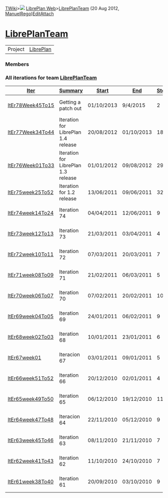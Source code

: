 [TWiki](/twiki/Main/WebHome)&gt;![](/twiki/TWiki/TWikiDocGraphics/web-bg-small.gif) [LibrePlan Web](/twiki/LibrePlan/WebHome)&gt;[LibrePlanTeam](http://wiki.libreplan-enterprise.com/twiki/LibrePlan/LibrePlanTeam "Topic revision: 2 (20 Aug 2012 - 09:52:55)") (20 Aug 2012, [ManuelRego](/twiki/Main/ManuelRego))[Edit](http://wiki.libreplan-enterprise.com/twiki/bin/edit/LibrePlan/LibrePlanTeam?t=1520337952 "Edit this topic text")[Attach](/twiki/bin/attach/LibrePlan/LibrePlanTeam "Attach an image or document to this topic")

 [LibrePlanTeam](/twiki/LibrePlan/LibrePlanTeam)
=========================================================================================

|         |                                                  |
|---------|--------------------------------------------------|
| Project | [LibrePlan](/twiki/LibrePlan/LibrePlan) |

###  Members

###  All iterations for team [LibrePlanTeam](/twiki/LibrePlan/LibrePlanTeam)

<table style="width:100%;">
<colgroup>
<col width="9%" />
<col width="9%" />
<col width="9%" />
<col width="9%" />
<col width="9%" />
<col width="9%" />
<col width="9%" />
<col width="9%" />
<col width="9%" />
<col width="9%" />
<col width="9%" />
</colgroup>
<thead>
<tr class="header">
<th><a href="http://wiki.libreplan-enterprise.com/twiki/LibrePlan/LibrePlanTeam?sortcol=0;table=2;up=0#sorted_table" title="Sort by this column">Iter</a></th>
<th><a href="http://wiki.libreplan-enterprise.com/twiki/LibrePlan/LibrePlanTeam?sortcol=1;table=2;up=0#sorted_table" title="Sort by this column">Summary</a></th>
<th><a href="http://wiki.libreplan-enterprise.com/twiki/LibrePlan/LibrePlanTeam?sortcol=2;table=2;up=0#sorted_table" title="Sort by this column">Start</a></th>
<th><a href="http://wiki.libreplan-enterprise.com/twiki/LibrePlan/LibrePlanTeam?sortcol=3;table=2;up=0#sorted_table" title="Sort by this column">End</a></th>
<th><a href="http://wiki.libreplan-enterprise.com/twiki/LibrePlan/LibrePlanTeam?sortcol=4;table=2;up=0#sorted_table" title="Sort by this column">Stories</a></th>
<th><a href="http://wiki.libreplan-enterprise.com/twiki/LibrePlan/LibrePlanTeam?sortcol=5;table=2;up=0#sorted_table" title="Sort by this column">Est</a></th>
<th><a href="http://wiki.libreplan-enterprise.com/twiki/LibrePlan/LibrePlanTeam?sortcol=6;table=2;up=0#sorted_table" title="Sort by this column">Spent</a></th>
<th><a href="http://wiki.libreplan-enterprise.com/twiki/LibrePlan/LibrePlanTeam?sortcol=7;table=2;up=0#sorted_table" title="Sort by this column">ToDo</a></th>
<th><a href="http://wiki.libreplan-enterprise.com/twiki/LibrePlan/LibrePlanTeam?sortcol=8;table=2;up=0#sorted_table" title="Sort by this column">Progress</a></th>
<th><a href="http://wiki.libreplan-enterprise.com/twiki/LibrePlan/LibrePlanTeam?sortcol=9;table=2;up=0#sorted_table" title="Sort by this column">Done</a></th>
<th><a href="http://wiki.libreplan-enterprise.com/twiki/LibrePlan/LibrePlanTeam?sortcol=10;table=2;up=0#sorted_table" title="Sort by this column">Overrun</a></th>
</tr>
</thead>
<tbody>
<tr class="odd">
<td><a href="/twiki/LibrePlan/ItEr78Week45To15">ItEr78Week45To15</a></td>
<td>Getting a patch out</td>
<td>01/10/2013</td>
<td>9/4/2015</td>
<td>2</td>
<td>0</td>
<td>0</td>
<td>0</td>
<td><table>
<tbody>
<tr class="odd">
<td><img src="/twiki/TWiki/SmiliesPlugin/smile.gif" title="smile" alt="smile" /></td>
</tr>
</tbody>
</table></td>
<td>100%</td>
<td>0%</td>
</tr>
<tr class="even">
<td><a href="/twiki/LibrePlan/ItEr77Week34To44">ItEr77Week34To44</a></td>
<td>Iteration for LibrePlan 1.4 release</td>
<td>20/08/2012</td>
<td>01/10/2013</td>
<td>18</td>
<td>536</td>
<td>367.67</td>
<td>228</td>
<td><table>
<tbody>
<tr class="odd">
<td> </td>
<td> </td>
<td> </td>
<td> </td>
<td> </td>
<td> </td>
<td> </td>
<td> </td>
<td> </td>
<td> </td>
</tr>
</tbody>
</table></td>
<td>61%</td>
<td>+11%</td>
</tr>
<tr class="odd">
<td><a href="/twiki/LibrePlan/ItEr76Week01To33">ItEr76Week01To33</a></td>
<td>Iteration for LibrePlan 1.3 release</td>
<td>01/01/2012</td>
<td>09/08/2012</td>
<td>29</td>
<td>1303</td>
<td>1378.5</td>
<td>0</td>
<td><table>
<tbody>
<tr class="odd">
<td><img src="/twiki/TWiki/SmiliesPlugin/smile.gif" title="smile" alt="smile" /></td>
</tr>
</tbody>
</table></td>
<td>100%</td>
<td>+5%</td>
</tr>
<tr class="even">
<td><a href="/twiki/LibrePlan/ItEr75week25To52">ItEr75week25To52</a></td>
<td>Iteration for 1.2 release</td>
<td>13/06/2011</td>
<td>09/06/2011</td>
<td>32</td>
<td>1824</td>
<td>2419.92</td>
<td>0</td>
<td><table>
<tbody>
<tr class="odd">
<td><img src="/twiki/TWiki/SmiliesPlugin/smile.gif" title="smile" alt="smile" /></td>
</tr>
</tbody>
</table></td>
<td>100%</td>
<td>+32%</td>
</tr>
<tr class="odd">
<td><a href="/twiki/LibrePlan/ItEr74week14To24">ItEr74week14To24</a></td>
<td>Iteration 74</td>
<td>04/04/2011</td>
<td>12/06/2011</td>
<td>9</td>
<td>479.75</td>
<td>893</td>
<td>0</td>
<td><table>
<tbody>
<tr class="odd">
<td><img src="/twiki/TWiki/SmiliesPlugin/smile.gif" title="smile" alt="smile" /></td>
</tr>
</tbody>
</table></td>
<td>100%</td>
<td>+86%</td>
</tr>
<tr class="even">
<td><a href="/twiki/LibrePlan/ItEr73week12To13">ItEr73week12To13</a></td>
<td>Iteration 73</td>
<td>21/03/2011</td>
<td>03/04/2011</td>
<td>4</td>
<td>114.25</td>
<td>63.5</td>
<td>0</td>
<td><table>
<tbody>
<tr class="odd">
<td><img src="/twiki/TWiki/SmiliesPlugin/smile.gif" title="smile" alt="smile" /></td>
</tr>
</tbody>
</table></td>
<td>100%</td>
<td>-44%</td>
</tr>
<tr class="odd">
<td><a href="/twiki/LibrePlan/ItEr72week10To11">ItEr72week10To11</a></td>
<td>Iteration 72</td>
<td>07/03/2011</td>
<td>20/03/2011</td>
<td>7</td>
<td>163.25</td>
<td>153.25</td>
<td>0</td>
<td><table>
<tbody>
<tr class="odd">
<td><img src="/twiki/TWiki/SmiliesPlugin/smile.gif" title="smile" alt="smile" /></td>
</tr>
</tbody>
</table></td>
<td>100%</td>
<td>-6%</td>
</tr>
<tr class="even">
<td><a href="/twiki/LibrePlan/ItEr71week08To09">ItEr71week08To09</a></td>
<td>Iteration 71</td>
<td>21/02/2011</td>
<td>06/03/2011</td>
<td>5</td>
<td>155</td>
<td>182</td>
<td>0</td>
<td><table>
<tbody>
<tr class="odd">
<td><img src="/twiki/TWiki/SmiliesPlugin/smile.gif" title="smile" alt="smile" /></td>
</tr>
</tbody>
</table></td>
<td>100%</td>
<td>+17%</td>
</tr>
<tr class="odd">
<td><a href="/twiki/LibrePlan/ItEr70week06To07">ItEr70week06To07</a></td>
<td>Iteration 70</td>
<td>07/02/2011</td>
<td>20/02/2011</td>
<td>10</td>
<td>146.5</td>
<td>191.5</td>
<td>0</td>
<td><table>
<tbody>
<tr class="odd">
<td><img src="/twiki/TWiki/SmiliesPlugin/smile.gif" title="smile" alt="smile" /></td>
</tr>
</tbody>
</table></td>
<td>100%</td>
<td>+30%</td>
</tr>
<tr class="even">
<td><a href="/twiki/LibrePlan/ItEr69week04To05">ItEr69week04To05</a></td>
<td>Iteration 69</td>
<td>24/01/2011</td>
<td>06/02/2011</td>
<td>9</td>
<td>204</td>
<td>171.5</td>
<td>0</td>
<td><table>
<tbody>
<tr class="odd">
<td><img src="/twiki/TWiki/SmiliesPlugin/smile.gif" title="smile" alt="smile" /></td>
</tr>
</tbody>
</table></td>
<td>100%</td>
<td>-15%</td>
</tr>
<tr class="odd">
<td><a href="/twiki/LibrePlan/ItEr68week02To03">ItEr68week02To03</a></td>
<td>Iteration 68</td>
<td>10/01/2011</td>
<td>23/01/2011</td>
<td>6</td>
<td>140.25</td>
<td>221.75</td>
<td>0</td>
<td><table>
<tbody>
<tr class="odd">
<td><img src="/twiki/TWiki/SmiliesPlugin/smile.gif" title="smile" alt="smile" /></td>
</tr>
</tbody>
</table></td>
<td>100%</td>
<td>+58%</td>
</tr>
<tr class="even">
<td><a href="/twiki/LibrePlan/ItEr67week01">ItEr67week01</a></td>
<td>Iteracion 67</td>
<td>03/01/2011</td>
<td>09/01/2011</td>
<td>5</td>
<td>98.25</td>
<td>122.5</td>
<td>0</td>
<td><table>
<tbody>
<tr class="odd">
<td><img src="/twiki/TWiki/SmiliesPlugin/smile.gif" title="smile" alt="smile" /></td>
</tr>
</tbody>
</table></td>
<td>100%</td>
<td>+24%</td>
</tr>
<tr class="odd">
<td><a href="/twiki/LibrePlan/ItEr66week51To52">ItEr66week51To52</a></td>
<td>Iteration 66</td>
<td>20/12/2010</td>
<td>02/01/2011</td>
<td>4</td>
<td>113</td>
<td>88.75</td>
<td>0</td>
<td><table>
<tbody>
<tr class="odd">
<td><img src="/twiki/TWiki/SmiliesPlugin/smile.gif" title="smile" alt="smile" /></td>
</tr>
</tbody>
</table></td>
<td>100%</td>
<td>-21%</td>
</tr>
<tr class="even">
<td><a href="/twiki/LibrePlan/ItEr65week49To50">ItEr65week49To50</a></td>
<td>Iteration 65</td>
<td>06/12/2010</td>
<td>19/12/2010</td>
<td>11</td>
<td>123.5</td>
<td>132</td>
<td>0</td>
<td><table>
<tbody>
<tr class="odd">
<td><img src="/twiki/TWiki/SmiliesPlugin/smile.gif" title="smile" alt="smile" /></td>
</tr>
</tbody>
</table></td>
<td>100%</td>
<td>+6%</td>
</tr>
<tr class="odd">
<td><a href="/twiki/LibrePlan/ItEr64week47To48">ItEr64week47To48</a></td>
<td>Iteracion 64</td>
<td>22/11/2010</td>
<td>05/12/2010</td>
<td>9</td>
<td>183.5</td>
<td>112.5</td>
<td>0</td>
<td><table>
<tbody>
<tr class="odd">
<td><img src="/twiki/TWiki/SmiliesPlugin/smile.gif" title="smile" alt="smile" /></td>
</tr>
</tbody>
</table></td>
<td>100%</td>
<td>-38%</td>
</tr>
<tr class="even">
<td><a href="/twiki/LibrePlan/ItEr63week45To46">ItEr63week45To46</a></td>
<td>Iteration 63</td>
<td>08/11/2010</td>
<td>21/11/2010</td>
<td>7</td>
<td>177</td>
<td>89</td>
<td>0</td>
<td><table>
<tbody>
<tr class="odd">
<td><img src="/twiki/TWiki/SmiliesPlugin/smile.gif" title="smile" alt="smile" /></td>
</tr>
</tbody>
</table></td>
<td>100%</td>
<td>-49%</td>
</tr>
<tr class="odd">
<td><a href="/twiki/LibrePlan/ItEr62week41To43">ItEr62week41To43</a></td>
<td>Iteration 62</td>
<td>11/10/2010</td>
<td>24/10/2010</td>
<td>7</td>
<td>175</td>
<td>130.25</td>
<td>0</td>
<td><table>
<tbody>
<tr class="odd">
<td><img src="/twiki/TWiki/SmiliesPlugin/smile.gif" title="smile" alt="smile" /></td>
</tr>
</tbody>
</table></td>
<td>100%</td>
<td>-25%</td>
</tr>
<tr class="even">
<td><a href="/twiki/LibrePlan/ItEr61week38To40">ItEr61week38To40</a></td>
<td>Iteration 61</td>
<td>20/09/2010</td>
<td>03/10/2010</td>
<td>9</td>
<td>143</td>
<td>108.5</td>
<td>0</td>
<td><table>
<tbody>
<tr class="odd">
<td><img src="/twiki/TWiki/SmiliesPlugin/smile.gif" title="smile" alt="smile" /></td>
</tr>
</tbody>
</table></td>
<td>100%</td>
<td>-24%</td>
</tr>
</tbody>
</table>


